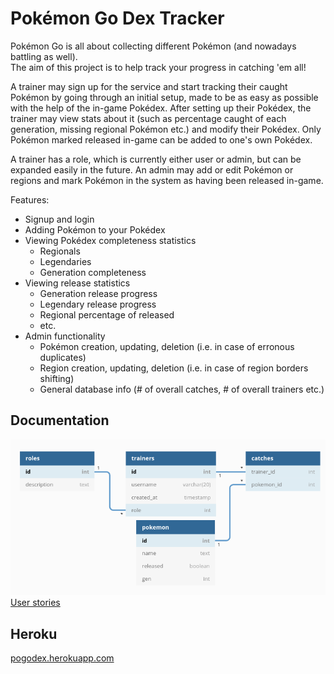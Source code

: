 # Pokémon Go Dex Tracker
Pokémon Go is all about collecting different Pokémon (and nowadays battling as well).  
The aim of this project is to help track your progress in catching 'em all!

A trainer may sign up for the service and start tracking their caught Pokémon by going through an initial setup, made to be as easy as possible with the help of the in-game Pokédex. After setting up their Pokédex, the trainer may view stats about it (such as percentage caught of each generation, missing regional Pokémon etc.) and modify their Pokédex. Only Pokémon marked released in-game can be added to one's own Pokédex.

A trainer has a role, which is currently either user or admin, but can be expanded easily in the future. An admin may add or edit Pokémon or regions and mark Pokémon in the system as having been released in-game.

Features:
* Signup and login
* Adding Pokémon to your Pokédex
* Viewing Pokédex completeness statistics
  + Regionals
  + Legendaries
  + Generation completeness
* Viewing release statistics
  + Generation release progress
  + Legendary release progress
  + Regional percentage of released
  + etc.
* Admin functionality
  + Pokémon creation, updating, deletion (i.e. in case of erronous duplicates)
  + Region creation, updating, deletion (i.e. in case of region borders shifting)
  + General database info (# of overall catches, # of overall trainers etc.)

## Documentation
![Database diagram](https://github.com/ConcernedHobbit/pogo-dex/raw/master/documentation/db.png)
[User stories](https://github.com/ConcernedHobbit/pogo-dex/master/documentation/stories.md)

## Heroku
[pogodex.herokuapp.com](http://pogodex.herokuapp.com)
